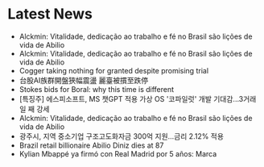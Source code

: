 # Latest News
-  Alckmin: Vitalidade, dedicação ao trabalho e fé no Brasil são lições de vida de Abilio
-  Alckmin: Vitalidade, dedicação ao trabalho e fé no Brasil são lições de vida de Abilio
-  Cogger taking nothing for granted despite promising trial
-  台股AI族群開盤狹幅震盪 麗臺被摜至跌停
-  Stokes bids for Boral: why this time is different
-  [특징주] 에스피소프트, MS 챗GPT 적용 가상 OS '코파일럿' 개발 기대감...3거래일 째 강세
-  Alckmin: Vitalidade, dedicação ao trabalho e fé no Brasil são lições de vida de Abilio
-  광주시, 지역 중소기업 구조고도화자금 300억 지원…금리 2.12% 적용
-  Brazil retail billionaire Abilio Diniz dies at 87
-  Kylian Mbappé ya firmó con Real Madrid por 5 años: Marca
